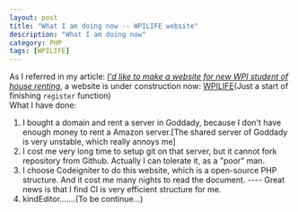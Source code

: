 ```yaml
---
layout: post
title: "What I am doing now -- WPILIFE website"
description: "What I am doing now"
category: PHP
tags: [WPILIFE]
---
```

As I referred in my article: [*I'd like to make a website for new WPI student of house renting*](http://sbzhouhao.net/2013/07/Do-something-good-for-new-WPI-students/), a website is under construction now: [WPILIFE](http://wpilife.org/)(Just a start of finishing `register` function)   
What I have done:   
1. I bought a domain and rent a server in Goddady, because I don't have enough money to rent a Amazon server.[The shared server of Goddady is very unstable, which really annoys me]    
2. I cost me very long time to setup git on that server, but it cannot fork repository from Github. Actually I can tolerate it, as a "poor" man.    
3. I choose Codeigniter to do this website, which is a open-source PHP structure. And it cost me many nights to read the document. ---- Great news is that I find CI is very efficient structure for me.         
4. kindEditor.......(To be continue...)